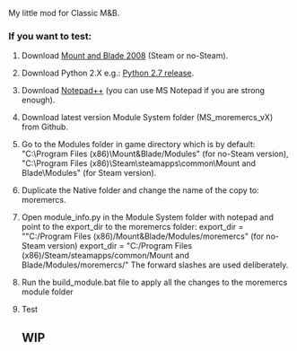 My little mod for Classic M&B.

### If you want to test:
1. Download [Mount and Blade 2008](https://www.google.com/search?client=firefox-b-d&q=mount+and+blade+2008) (Steam or no-Steam).
2. Download Python 2.X e.g.: [Python 2.7 release](https://www.python.org/download/releases/2.7/).
3. Download [Notepad++](https://notepad-plus-plus.org/downloads/) (you can use MS Notepad if you are strong enough).
4. Download latest version Module System folder (MS_moremercs_vX) from Github.
5. Go to the Modules folder in game directory which is by default: 
   "C:\Program Files (x86)\Mount&Blade/Modules\" (for no-Steam version),
   "C:\Program Files (x86)\Steam\steamapps\common\Mount and Blade\Modules" (for Steam version).
6. Duplicate the Native folder and change the name of the copy to: moremercs.
7. Open module_info.py in the Module System folder with notepad and point to the export_dir to the moremercs folder:
   export_dir = ""C:/Program Files (x86)/Mount&Blade/Modules/moremercs" (for no-Steam version)
   export_dir = "C:/Program Files (x86)/Steam/steamapps/common/Mount and Blade/Modules/moremercs/"
   The forward slashes are used deliberately.
8. Run the build_module.bat file to apply all the changes to the moremercs module folder
9. Test

   ## WIP
